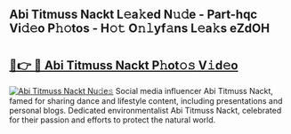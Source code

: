 ## Abi Titmuss Nackt L𝚎a𝚔ed N𝚞𝚍e - Part-hqc Vi𝚍𝚎o P𝚑𝚘tos - H𝚘𝚝 O𝚗𝚕yf𝚊ns L𝚎a𝚔s eZdOH

# <h2><a href="http://kfbddnd.oniu.top/?m=Abi+Titmuss+Nackt">🔗👉 🔴 Abi Titmuss Nackt P𝚑ot𝚘𝚜 V𝚒d𝚎o</a></h2>

[![Abi Titmuss Nackt Nu𝚍e𝚜](https://i.imgur.com/0qMVB7G.gif)](http://kfbddnd.oniu.top/?m=Abi+Titmuss+Nackt)
Social media influencer Abi Titmuss Nackt, famed for sharing dance and lifestyle content, including presentations and personal blogs. Dedicated environmentalist Abi Titmuss Nackt, celebrated for their passion and efforts to protect the natural world.  
